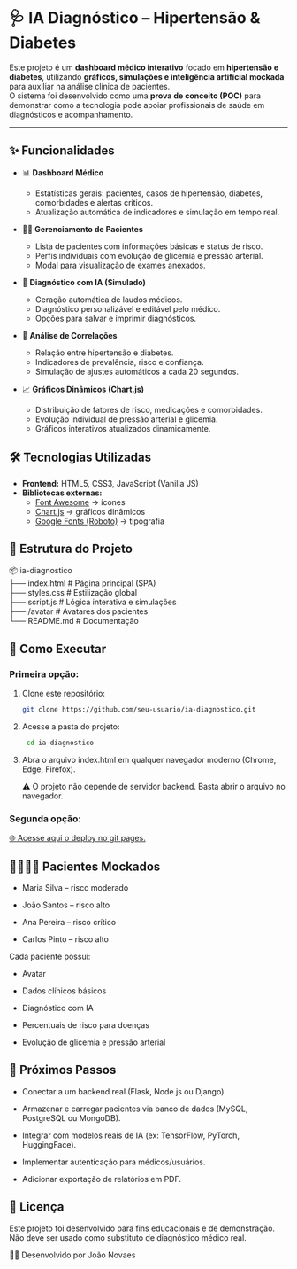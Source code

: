 # 🩺 IA Diagnóstico – Hipertensão & Diabetes

Este projeto é um **dashboard médico interativo** focado em **hipertensão e diabetes**, utilizando **gráficos, simulações e inteligência artificial mockada** para auxiliar na análise clínica de pacientes.  
O sistema foi desenvolvido como uma **prova de conceito (POC)** para demonstrar como a tecnologia pode apoiar profissionais de saúde em diagnósticos e acompanhamento.

---

## ✨ Funcionalidades

- 📊 **Dashboard Médico**
  - Estatísticas gerais: pacientes, casos de hipertensão, diabetes, comorbidades e alertas críticos.
  - Atualização automática de indicadores e simulação em tempo real.

- 👩‍⚕️ **Gerenciamento de Pacientes**
  - Lista de pacientes com informações básicas e status de risco.
  - Perfis individuais com evolução de glicemia e pressão arterial.
  - Modal para visualização de exames anexados.

- 🤖 **Diagnóstico com IA (Simulado)**
  - Geração automática de laudos médicos.
  - Diagnóstico personalizável e editável pelo médico.
  - Opções para salvar e imprimir diagnósticos.

- 🔗 **Análise de Correlações**
  - Relação entre hipertensão e diabetes.
  - Indicadores de prevalência, risco e confiança.
  - Simulação de ajustes automáticos a cada 20 segundos.

- 📈 **Gráficos Dinâmicos (Chart.js)**
  - Distribuição de fatores de risco, medicações e comorbidades.
  - Evolução individual de pressão arterial e glicemia.
  - Gráficos interativos atualizados dinamicamente.



## 🛠️ Tecnologias Utilizadas

- **Frontend:** HTML5, CSS3, JavaScript (Vanilla JS)  
- **Bibliotecas externas:**
  - [Font Awesome](https://fontawesome.com/) → ícones
  - [Chart.js](https://www.chartjs.org/) → gráficos dinâmicos
  - [Google Fonts (Roboto)](https://fonts.google.com/specimen/Roboto) → tipografia



## 📂 Estrutura do Projeto

📦 ia-diagnostico<br/>
├── index.html # Página principal (SPA) <br/>
├── styles.css # Estilização global<br/>
├── script.js # Lógica interativa e simulações<br/>
├── /avatar # Avatares dos pacientes<br/>
└── README.md # Documentação<br/>



## 🚀 Como Executar
### <bold>Primeira opção:</bold>
1. Clone este repositório:
   ```bash
   git clone https://github.com/seu-usuario/ia-diagnostico.git
2. Acesse a pasta do projeto:
   ```bash
    cd ia-diagnostico


3. Abra o arquivo index.html em qualquer navegador moderno (Chrome, Edge, Firefox).

    ⚠️ O projeto não depende de servidor backend. Basta abrir o arquivo no navegador.

### <bold>Segunda opção:</bold>
<a href="https://novaes11.github.io/SolveTehc.ai-project/">
  🌐 Acesse aqui o deploy no git pages.
</a>
<br/> 

## 👨‍👩‍👧‍👦 Pacientes Mockados

  - Maria Silva – risco moderado

  - João Santos – risco alto

  - Ana Pereira – risco crítico

  - Carlos Pinto – risco alto

 Cada paciente possui:

  - Avatar

  - Dados clínicos básicos

  - Diagnóstico com IA

  - Percentuais de risco para doenças

  - Evolução de glicemia e pressão arterial



## 📌 Próximos Passos

 - Conectar a um backend real (Flask, Node.js ou Django).

 - Armazenar e carregar pacientes via banco de dados (MySQL, PostgreSQL ou MongoDB).

 - Integrar com modelos reais de IA (ex: TensorFlow, PyTorch, HuggingFace).

 - Implementar autenticação para médicos/usuários.

 - Adicionar exportação de relatórios em PDF.



## 📄 Licença

Este projeto foi desenvolvido para fins educacionais e de demonstração.<br/>
Não deve ser usado como substituto de diagnóstico médico real.


👨‍💻 Desenvolvido por João Novaes
